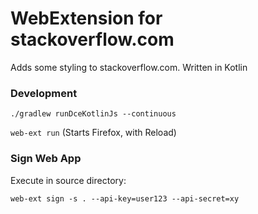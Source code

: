 # WebExtension for stackoverflow.com

Adds some styling to stackoverflow.com. Written in Kotlin

### Development
``./gradlew runDceKotlinJs --continuous``

``web-ext run`` (Starts Firefox, with Reload)

### Sign Web App
Execute in source directory:

``web-ext sign -s . --api-key=user123 --api-secret=xy``